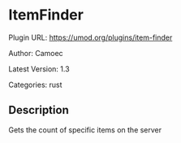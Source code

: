# ItemFinder

Plugin URL: https://umod.org/plugins/item-finder

Author: Camoec

Latest Version: 1.3

Categories: rust

## Description

Gets the count of specific items on the server
